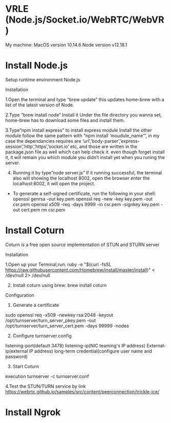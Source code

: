 # VRLE (Node.js/Socket.io/WebRTC/WebVR)

My machine:
MacOS version 10.14.6
Node version  v12.18.1

# Install Node.js 

Setup runtime environment  Node.js

Installation

1.Open the terminal and type “brew update”
this updates home-brew with a list of the latest version of Node.

2.Type “brew install node” 
Install it Under the file directory you wanna set, home-brew has to download some files and install them.

3.Type”npm install express” to install express module
Install the other module follow the same pattern with “npm install ‘moudule_name’”, in my case the dependancies requires are ‘url’,’body-parser’,’express-session’,’http’,’https’,’socket.io’ etc, and those are written in the package.json file as well which can help check it. even though forget install it, it will remain you which module you didn’t install yet when you runing the server.

4. Running it by type”node server.js”
If it running successful, the terminal also will showing the localhost 8002, open the browser enter the localhost:8002, it will open the project.

* To generate a self-signed certificate, run the following in your shell:
openssl genrsa -out key.pem
openssl req -new -key key.pem -out csr.pem
openssl x509 -req -days 9999 -in csr.pem -signkey key.pem -out cert.pem
rm csr.pem

# Install Coturn

Coturn is a free open source implementation of STUN and STURN server

Installation

1.Open up your Terminal,run:
ruby -e "$(curl -fsSL https://raw.githubusercontent.com/Homebrew/install/master/install)" < /dev/null 2> /dev/null 

2. Install coturn using brew:
brew install coturn

Configuration

1. Generate a certificate

sudo openssl req -x509 -newkey rsa:2048 -keyout /opt/turnserver/turn_server_pkey.pem -out /opt/turnserver/turn_server_cert.pem -days 99999 -nodes

2. Configure turnserver.config

listening-port(default 3478)
listening-ip(NIC teaming's IP address)
External-ip(external IP address)
long-term credential(configure user name and password)

3. Start Coturn

execution turnserver -c turnserver.conf

4.Test the STUN/TURN service by link https://webrtc.github.io/samples/src/content/peerconnection/trickle-ice/

# Install Ngrok
